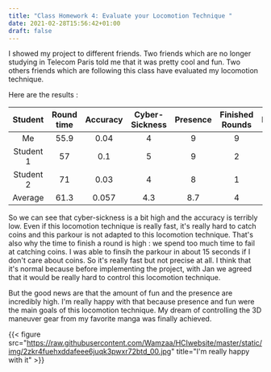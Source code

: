 ```yaml
---
title: "Class Homework 4: Evaluate your Locomotion Technique "
date: 2021-02-28T15:56:42+01:00
draft: false
---
```


I showed my project to different friends. Two friends which are no longer studying in Telecom Paris told me that it was pretty cool and fun. Two others friends which are following this class have evaluated my locomotion technique. 

Here are the results :

| Student |Round time|Accuracy|Cyber-Sickness|Presence|Finished Rounds|Fun|
|:-------:|:--------:|:------:|:------:|:------:|:------:|:------:|
|Me       |55.9      |0.04    |4       |9       |9       |9       |
|Student 1|57        |0.1     |5       |9       |2       |9       |
|Student 2|71        |0.03    |4       |8       |1       |8       |
|Average  |61.3      |0.057   |4.3     |8.7     |4       |8.7     |


So we can see that cyber-sickness is a bit high and the accuracy is terribly low. Even if this locomotion technique is really fast, it's really hard to catch coins and this parkour is not adapted to this locomotion technique. That's also why the time to finish a round is high : we spend too much time to fail at catching coins. I was able to finsih the parkour in about 15 seconds if I don't care about coins. So it's really fast but not precise at all. I think that it's normal because before implementing the project, with Jan we agreed that it would be really hard to control this locomotion technique.

But the good news are that the amount of fun and the presence are incredibly high. I'm really happy with that because presence and fun were the main goals of this locomotion technique. My dream of controlling the 3D maneuver gear from my favorite manga was finally achieved. 

{{< figure src="https://raw.githubusercontent.com/Wamzaa/HCIwebsite/master/static/img/2zkr4fuehxddafeee6juqk3pwxr72btd_00.jpg" title="I'm really happy with it" >}}